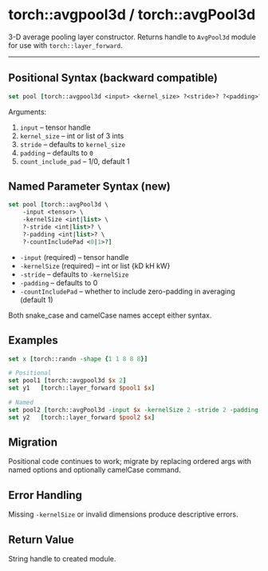 # torch::avgpool3d / torch::avgPool3d

3-D average pooling layer constructor. Returns handle to `AvgPool3d` module for use with `torch::layer_forward`.

---

## Positional Syntax (backward compatible)
```tcl
set pool [torch::avgpool3d <input> <kernel_size> ?<stride>? ?<padding>? ?<count_include_pad>?]
```

Arguments:
1. `input` – tensor handle
2. `kernel_size` – int or list of 3 ints
3. `stride` – defaults to `kernel_size`
4. `padding` – defaults to `0`
5. `count_include_pad` – 1/0, default 1

## Named Parameter Syntax (new)
```tcl
set pool [torch::avgPool3d \
    -input <tensor> \
    -kernelSize <int|list> \
    ?-stride <int|list>? \
    ?-padding <int|list>? \
    ?-countIncludePad <0|1>?]
```

* `-input` (required) – tensor handle
* `-kernelSize` (required) – int or list {kD kH kW}
* `-stride` – defaults to `-kernelSize`
* `-padding` – defaults to 0
* `-countIncludePad` – whether to include zero-padding in averaging (default 1)

Both snake_case and camelCase names accept either syntax.

## Examples
```tcl
set x [torch::randn -shape {1 1 8 8 8}]

# Positional
set pool1 [torch::avgpool3d $x 2]
set y1   [torch::layer_forward $pool1 $x]

# Named
set pool2 [torch::avgPool3d -input $x -kernelSize 2 -stride 2 -padding 0]
set y2   [torch::layer_forward $pool2 $x]
```

## Migration
Positional code continues to work; migrate by replacing ordered args with named options and optionally camelCase command.

## Error Handling
Missing `-kernelSize` or invalid dimensions produce descriptive errors.

## Return Value
String handle to created module. 